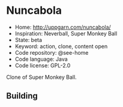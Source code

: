# Nuncabola

- Home: http://uppgarn.com/nuncabola/
- Inspiration: Neverball, Super Monkey Ball
- State: beta
- Keyword: action, clone, content open
- Code repository: @see-home
- Code language: Java
- Code license: GPL-2.0

Clone of Super Monkey Ball.

## Building
